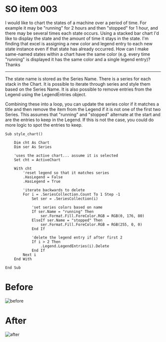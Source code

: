 # SO item 003
I would like to chart the states of a machine over a period of time. For example it may be "running" for 2 hours and then "stopped" for 1 hour, and there may be several times each state occurs. Using a stacked bar chart I'd like to display the state and the amount of time it stays in the state. I'm finding that excel is assigning a new color and legend entry to each new state instance even if that state has already occurred.
How can I make same-named states within a chart have the same color (e.g. every time "running" is displayed it has the same color and a single legend entry)? Thanks

----

The state name is stored as the Series Name. There is a series for each stack in the Chart. It is possible to iterate through series and style them based on the Series Name. It is also possible to remove entries from the Legend using the LegendEntries object.

Combining these into a loop, you can update the series color if it matches a title and then remove the item from the Legend if it is not one of the first two Series. This assumes that "running" and "stopped" alternate at the start and are the entries to keep in the Legend. If this is not the case, you could do more logic to spot the entries to keep.

```
Sub style_chart()

    Dim cht As Chart
    Dim ser As Series

    'uses the active chart... assume it is selected
    Set cht = ActiveChart

    With cht
        'reset legend so that it matches series
        .HasLegend = False
        .HasLegend = True

        'iterate backwards to delete
        For i = .SeriesCollection.Count To 1 Step -1
            Set ser = .SeriesCollection(i)

            'set series colors based on name
            If ser.Name = "running" Then
                ser.Format.Fill.ForeColor.RGB = RGB(0, 176, 80)
            ElseIf ser.Name = "stopped" Then
                ser.Format.Fill.ForeColor.RGB = RGB(255, 0, 0)
            End If

            'delete the legend entry if after first 2
            If i > 2 Then
                .Legend.LegendEntries(i).Delete
            End If
        Next i
    End With

End Sub

```

# Before

![before](https://i.stack.imgur.com/SQn83.png)

# After

![after](https://i.stack.imgur.com/iCoBV.png)
